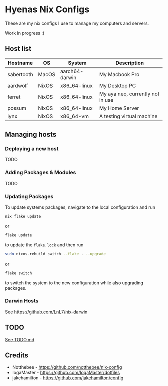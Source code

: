 # Hyenas Nix Configs

These are my nix configs I use to manage my computers and servers.

Work in progress :)

## Host list

| Hostname      | OS     | System         | Description                      |
| ------------- | ------ | -------------- | -------------------------------- |
| sabertooth    | MacOS  | aarch64-darwin | My Macbook Pro                   |
| aardwolf      | NixOS  | x86_64-linux   | My Desktop PC                    |
| ferret        | NixOS  | x86_64-linux   | My aya neo, currently not in use |
| possum        | NixOS  | x86_64-linux   | My Home Server                   |
| lynx          | NixOS  | x86_64-vm      | A testing virtual machine        |


## Managing hosts

### Deploying a new host

TODO

### Adding Packages & Modules

TODO

### Updating Packages

To update systems packages, navigate to the local configuration and run

```sh
nix flake update
```

or

```sh
flake update
```

to update the `flake.lock` and then run

```sh
sudo nixos-rebuild switch --flake . --upgrade
```

or

```sh
flake switch
```

to switch the system to the new configuration while also upgrading packages.

### Darwin Hosts

See <https://github.com/LnL7/nix-darwin>

## TODO

[See TODO.md](/TODO.md)

## Credits

- Notthebee - <https://github.com/notthebee/nix-config>
- IogaMaster - <https://github.com/IogaMaster/dotfiles>
- jakehamilton - <https://github.com/jakehamilton/config>

